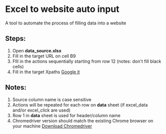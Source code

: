 # Excel to website auto input
A tool to automate the process of filling data into a website

## Steps:
1. Open **data_source.xlsx**
2. Fill in the target URL on cell B9
3. FIll in the actions sequentially starting from row 12 (notes: don't fill black cells)
4. Fill in the target Xpaths [Google it](https://letmegooglethat.com/?q=how+to+get+element+xpath)

## Notes:
1. Source column name is case sensitive
2. Actions will be repeated for each row on **data** sheet (if excel_data and/or excel_click are used)
3. Row 1 in **data** sheet is used for header/column name
4. Chromedriver version should match the existing Chrome browser on your machine [Download Chromedriver](https://chromedriver.chromium.org/)
